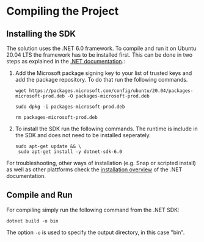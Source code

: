 # Compiling the Project
## Installing the SDK
The solution uses the .NET 6.0 framework. To compile and run it on Ubuntu 20.04 LTS the framework has to be installed first. This can be done in two steps as explained in the [.NET documentation](https://learn.microsoft.com/en-us/dotnet/core/install/linux-ubuntu#2004).:

1. Add the Microsoft package signing key to your list of trusted keys and add the package repository. To do that run the following commands.

    ```
    wget https://packages.microsoft.com/config/ubuntu/20.04/packages-microsoft-prod.deb -O packages-microsoft-prod.deb

    sudo dpkg -i packages-microsoft-prod.deb

    rm packages-microsoft-prod.deb
    ```

2. To install the SDK run the following commands. The runtime is include in the SDK and does not need to be installed seperately.
    ```
    sudo apt-get update && \
     sudo apt-get install -y dotnet-sdk-6.0
    ```

For troubleshooting, other ways of installation (e.g. Snap or scripted install) as well as other plattforms check the [installation overview](https://learn.microsoft.com/en-us/dotnet/core/install/linux) of the .NET documentation.

## Compile and Run
For compiling simply run the following command from the .NET SDK:

```
dotnet build -o bin
```

The option ```-o``` is used to specify the output directory, in this case "bin".

